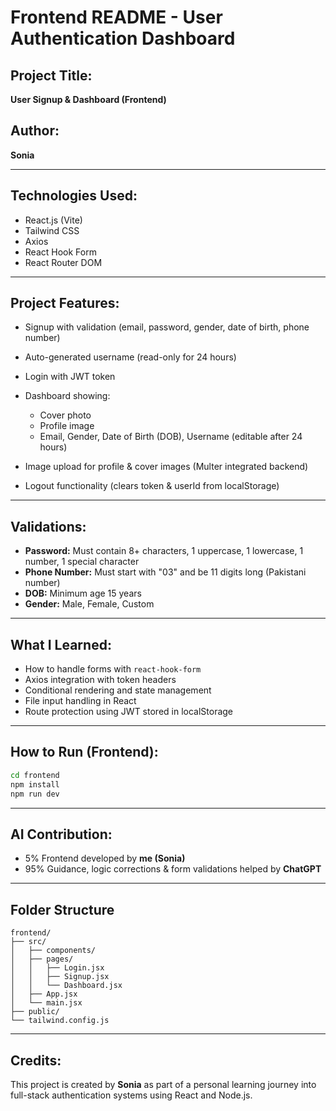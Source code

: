 # Frontend README - User Authentication Dashboard

## Project Title:

**User Signup & Dashboard (Frontend)**

## Author:

**Sonia**

---

## Technologies Used:

* React.js (Vite)
* Tailwind CSS
* Axios
* React Hook Form
* React Router DOM

---

## Project Features:

* Signup with validation (email, password, gender, date of birth, phone number)
* Auto-generated username (read-only for 24 hours)
* Login with JWT token
* Dashboard showing:

  * Cover photo
  * Profile image
  * Email, Gender, Date of Birth (DOB), Username (editable after 24 hours)
* Image upload for profile & cover images (Multer integrated backend)
* Logout functionality (clears token & userId from localStorage)

---

## Validations:

* **Password:** Must contain 8+ characters, 1 uppercase, 1 lowercase, 1 number, 1 special character
* **Phone Number:** Must start with "03" and be 11 digits long (Pakistani number)
* **DOB:** Minimum age 15 years
* **Gender:** Male, Female, Custom

---

## What I Learned:

* How to handle forms with `react-hook-form`
* Axios integration with token headers
* Conditional rendering and state management
* File input handling in React
* Route protection using JWT stored in localStorage

---

## How to Run (Frontend):

```bash
cd frontend
npm install
npm run dev
```

---

## AI Contribution:

* 5% Frontend developed by **me (Sonia)**
* 95% Guidance, logic corrections & form validations helped by **ChatGPT**

---

## Folder Structure

```
frontend/
├── src/
│   ├── components/
│   ├── pages/
│   │   ├── Login.jsx
│   │   ├── Signup.jsx
│   │   └── Dashboard.jsx
│   ├── App.jsx
│   └── main.jsx
├── public/
└── tailwind.config.js
```

---

## Credits:

This project is created by **Sonia** as part of a personal learning journey into full-stack authentication systems using React and Node.js.
